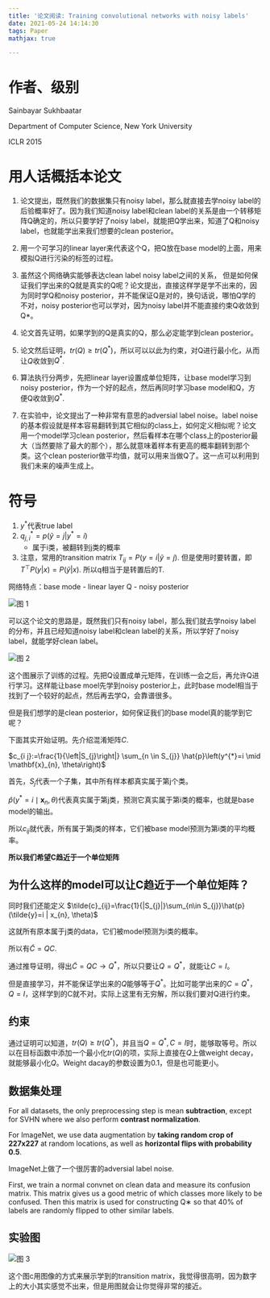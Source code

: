 ```yaml
---
title: '论文阅读: Training convolutional networks with noisy labels'
date: 2021-05-24 14:14:30
tags: Paper
mathjax: true

---
```


# 作者、级别
Sainbayar Sukhbaatar

Department of Computer Science, New York University

ICLR 2015

# 用人话概括本论文
1. 论文提出，既然我们的数据集只有noisy label，那么就直接去学noisy label的后验概率好了。因为我们知道noisy label和clean label的关系是由一个转移矩阵Q确定的，所以只要学好了noisy label，就能把Q学出来，知道了Q和noisy label，也就能学出来我们想要的clean posterior。

2. 用一个可学习的linear layer来代表这个Q，把Q放在base model的上面，用来模拟Q进行污染的标签的过程。

3. 虽然这个网络确实能够表达clean label noisy label之间的关系， 但是如何保证我们学出来的Q就是真实的Q呢？论文提出，直接这样学是学不出来的，因为同时学Q和noisy posterior，并不能保证Q是对的，换句话说，哪怕Q学的不对，noisy posterior也可以学对，因为noisy label并不能直接约束Q收敛到Q*。

4. 论文首先证明，如果学到的Q是真实的Q，那么必定能学到clean posterior。

5. 论文然后证明，$tr(Q)\ge tr(Q^*)$，所以可以以此为约束，对Q进行最小化，从而让$Q$收敛到$Q^*$.

6. 算法执行分两步，先把linear layer设置成单位矩阵，让base model学习到noisy posterior，作为一个好的起点，然后再同时学习base model和Q，方便Q收敛到$Q^*$.

7. 在实验中，论文提出了一种非常有意思的adversial label noise。label noise的基本假设就是样本容易翻转到其它相似的class上，如何定义相似呢？论文用一个model学习clean posterior，然后看样本在哪个class上的posterior最大（当然要除了最大的那个），那么就意味着样本有更高的概率翻转到那个类。这个clean posterior做平均值，就可以用来当做Q了。这一点可以利用到我们未来的噪声生成上。



# 符号
1.  $y ^*$代表true label 
2.  $q^*_{j,i}=p(\tilde{y}=j|y^*=i)$
    - 属于i类，被翻转到j类的概率
3. 注意，常用的transition matrix $T_{ij}=P(y=i|\tilde{y}=j)$. 但是使用时要转置，即$T^{\top}P(y|x)=P(\tilde{y}|x)$. 所以q相当于是转置后的T.


网络特点：base mode - linear layer Q - noisy posterior


![图 1](https://i.loli.net/2021/05/24/1oiSfbURyxptXrI.png)  


可以这个论文的思路是，既然我们只有noisy label，那么我们就去学noisy label的分布，并且已经知道noisy label和clean label的关系，所以学好了noisy label，就能学好clean label。

![图 2](https://i.loli.net/2021/05/24/FRHgvdsEMfuqelw.png)  

这个图展示了训练的过程。先把Q设置成单元矩阵，在训练一会之后，再允许Q进行学习。这样能让base moel先学到noisy posterior上，此时base model相当于找到了一个较好的起点，然后再去学Q，会靠谱很多。

但是我们想学的是clean posterior，如何保证我们的base model真的能学到它呢？

下面其实开始证明。先介绍混淆矩阵$C$.

$c_{i j}:=\frac{1}{\left|S_{j}\right|} \sum_{n \in S_{j}} \hat{p}\left(y^{*}=i \mid \mathbf{x}_{n}, \theta\right)$

首先，$S_j$代表一个子集，其中所有样本都真实属于第j个类。

$\hat{p}\left(y^{*}=i \mid \mathbf{x}_{n}, \theta\right)$代表真实属于第j类，预测它真实属于第i类的概率，也就是base model的输出。

所以$c_{ij}$就代表，所有属于第j类的样本，它们被base model预测为第i类的平均概率。

**所以我们希望C趋近于一个单位矩阵**

## 为什么这样的model可以让C趋近于一个单位矩阵？

同时我们还能定义
$\tilde{c}_{ij}=\frac{1}{|S_{j}|}\sum_{n\in S_{j}}\hat{p}(\tilde{y}=i | x_{n}, \theta)$

这就所有原本属于j类的data，它们被model预测为i类的概率。

所以有$\tilde{C}=QC$. 

通过推导证明，得出$\tilde{C}=QC\rightarrow Q^*$，所以只要让$Q=Q^*$，就能让$C=I$。

但是直接学习，并不能保证学出来的$Q$能够等于$Q^*$。比如可能学出来的$C=Q^*$，$Q=I$，这样学到的C就不对。实际上这里有无穷解，所以我们要对Q进行约束。

## 约束

通过证明可以知道，$tr(Q)\ge tr(Q^*)$，并且当$Q=Q^*, C=I$时，能够取等号。所以以在目标函数中添加一个最小化$tr(Q)$的项，实际上直接在$Q$上做weight decay，就能够最小化$Q$。Weight dacay的参数设置为0.1，但是也可能更小。

## 数据集处理
For all datasets, the only preprocessing step is mean **subtraction**, except for SVHN where
we also perform **contrast normalization**. 

For ImageNet, we use data augmentation by **taking random
crop of 227x227** at random locations, as well as **horizontal flips with probability 0.5**.

ImageNet上做了一个很厉害的adversial label noise.

First, we train a
normal convnet on clean data and measure its confusion matrix. This matrix gives us a good metric
of which classes more likely to be confused. Then this matrix is used for constructing Q∗ so that
40% of labels are randomly flipped to other similar labels.

## 实验图
![图 3](https://i.loli.net/2021/05/25/dmvB9AbeuxiRHcO.png)  

这个图c用图像的方式来展示学到的transition matrix，我觉得很高明，因为数字上的大小其实感觉不出来，但是用图就会让你觉得非常的接近。

